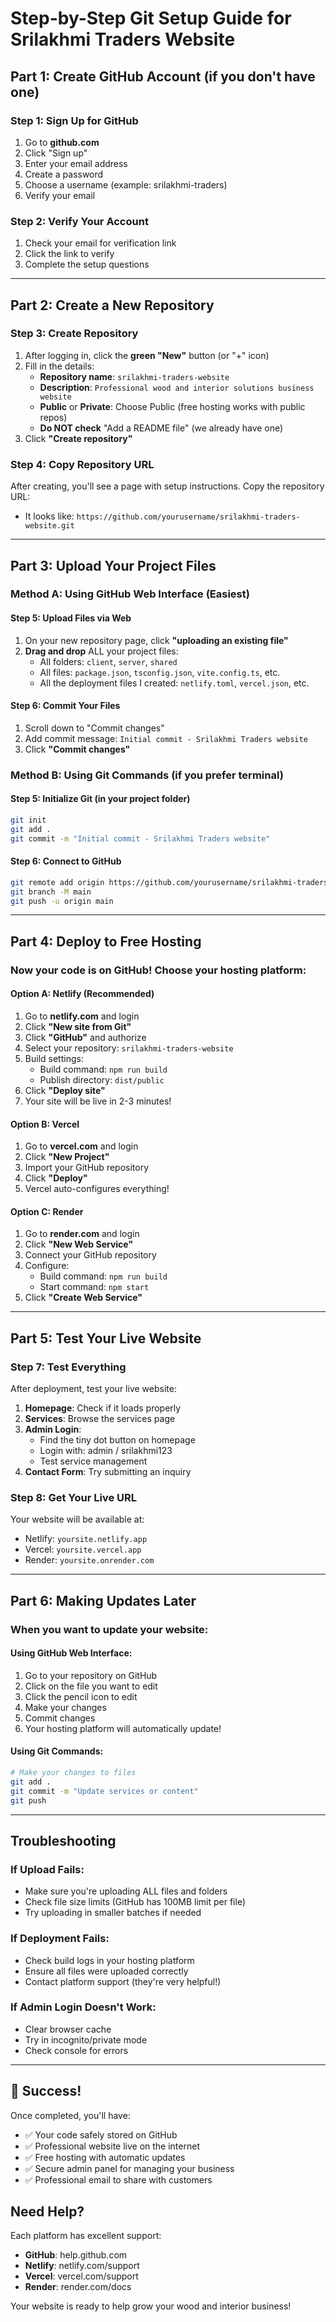 # Step-by-Step Git Setup Guide for Srilakhmi Traders Website

## Part 1: Create GitHub Account (if you don't have one)

### Step 1: Sign Up for GitHub
1. Go to **github.com**
2. Click "Sign up" 
3. Enter your email address
4. Create a password
5. Choose a username (example: srilakhmi-traders)
6. Verify your email

### Step 2: Verify Your Account
1. Check your email for verification link
2. Click the link to verify
3. Complete the setup questions

---

## Part 2: Create a New Repository

### Step 3: Create Repository
1. After logging in, click the **green "New"** button (or "+" icon)
2. Fill in the details:
   - **Repository name**: `srilakhmi-traders-website`
   - **Description**: `Professional wood and interior solutions business website`
   - **Public** or **Private**: Choose Public (free hosting works with public repos)
   - **Do NOT check** "Add a README file" (we already have one)
3. Click **"Create repository"**

### Step 4: Copy Repository URL
After creating, you'll see a page with setup instructions. Copy the repository URL:
- It looks like: `https://github.com/yourusername/srilakhmi-traders-website.git`

---

## Part 3: Upload Your Project Files

### Method A: Using GitHub Web Interface (Easiest)

#### Step 5: Upload Files via Web
1. On your new repository page, click **"uploading an existing file"**
2. **Drag and drop** ALL your project files:
   - All folders: `client`, `server`, `shared`
   - All files: `package.json`, `tsconfig.json`, `vite.config.ts`, etc.
   - All the deployment files I created: `netlify.toml`, `vercel.json`, etc.

#### Step 6: Commit Your Files
1. Scroll down to "Commit changes"
2. Add commit message: `Initial commit - Srilakhmi Traders website`
3. Click **"Commit changes"**

### Method B: Using Git Commands (if you prefer terminal)

#### Step 5: Initialize Git (in your project folder)
```bash
git init
git add .
git commit -m "Initial commit - Srilakhmi Traders website"
```

#### Step 6: Connect to GitHub
```bash
git remote add origin https://github.com/yourusername/srilakhmi-traders-website.git
git branch -M main
git push -u origin main
```

---

## Part 4: Deploy to Free Hosting

### Now your code is on GitHub! Choose your hosting platform:

#### Option A: Netlify (Recommended)
1. Go to **netlify.com** and login
2. Click **"New site from Git"**
3. Click **"GitHub"** and authorize
4. Select your repository: `srilakhmi-traders-website`
5. Build settings:
   - Build command: `npm run build`
   - Publish directory: `dist/public`
6. Click **"Deploy site"**
7. Your site will be live in 2-3 minutes!

#### Option B: Vercel
1. Go to **vercel.com** and login
2. Click **"New Project"**
3. Import your GitHub repository
4. Click **"Deploy"**
5. Vercel auto-configures everything!

#### Option C: Render
1. Go to **render.com** and login
2. Click **"New Web Service"**
3. Connect your GitHub repository
4. Configure:
   - Build command: `npm run build`
   - Start command: `npm start`
5. Click **"Create Web Service"**

---

## Part 5: Test Your Live Website

### Step 7: Test Everything
After deployment, test your live website:

1. **Homepage**: Check if it loads properly
2. **Services**: Browse the services page
3. **Admin Login**: 
   - Find the tiny dot button on homepage
   - Login with: admin / srilakhmi123
   - Test service management
4. **Contact Form**: Try submitting an inquiry

### Step 8: Get Your Live URL
Your website will be available at:
- Netlify: `yoursite.netlify.app`
- Vercel: `yoursite.vercel.app`
- Render: `yoursite.onrender.com`

---

## Part 6: Making Updates Later

### When you want to update your website:

#### Using GitHub Web Interface:
1. Go to your repository on GitHub
2. Click on the file you want to edit
3. Click the pencil icon to edit
4. Make your changes
5. Commit changes
6. Your hosting platform will automatically update!

#### Using Git Commands:
```bash
# Make your changes to files
git add .
git commit -m "Update services or content"
git push
```

---

## Troubleshooting

### If Upload Fails:
- Make sure you're uploading ALL files and folders
- Check file size limits (GitHub has 100MB limit per file)
- Try uploading in smaller batches if needed

### If Deployment Fails:
- Check build logs in your hosting platform
- Ensure all files were uploaded correctly
- Contact platform support (they're very helpful!)

### If Admin Login Doesn't Work:
- Clear browser cache
- Try in incognito/private mode
- Check console for errors

---

## 🎉 Success!

Once completed, you'll have:
- ✅ Your code safely stored on GitHub
- ✅ Professional website live on the internet
- ✅ Free hosting with automatic updates
- ✅ Secure admin panel for managing your business
- ✅ Professional email to share with customers

## Need Help?

Each platform has excellent support:
- **GitHub**: help.github.com
- **Netlify**: netlify.com/support
- **Vercel**: vercel.com/support
- **Render**: render.com/docs

Your website is ready to help grow your wood and interior business!